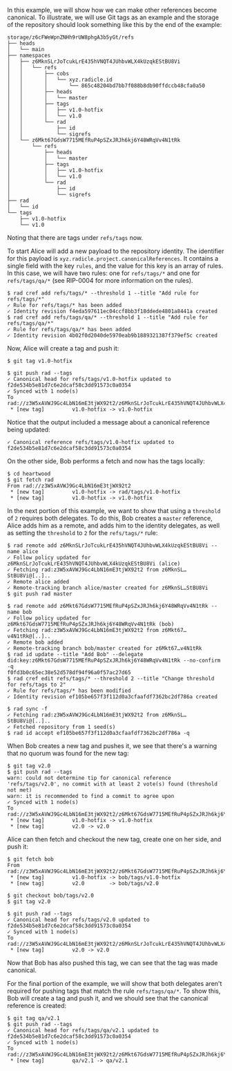 In this example, we will show how we can make other references become canonical.
To illustrate, we will use Git tags as an example and the storage of the
repository should look something like this by the end of the example:

~~~
storage/z6cFWeWpnZNHh9rUW8phgA3b5yGt/refs
├── heads
│   └── main
├── namespaces
│   ├── z6MknSLrJoTcukLrE435hVNQT4JUhbvWLX4kUzqkEStBU8Vi
│   │   └── refs
│   │       ├── cobs
│   │       │   └── xyz.radicle.id
│   │       │       └── 865c48204bd7bb7f088b8db90ffdccb48cfa0a50
│   │       ├── heads
│   │       │   └── master
│   │       ├── tags
│   │       │   ├── v1.0-hotfix
│   │       │   └── v1.0
│   │       └── rad
│   │           ├── id
│   │           └── sigrefs
│   └── z6Mkt67GdsW7715MEfRuP4pSZxJRJh6kj6Y48WRqVv4N1tRk
│       └── refs
│           ├── heads
│           │   └── master
│           ├── tags
│           │   ├── v1.0-hotfix
│           │   └── v1.0
│           └── rad
│               ├── id
│               └── sigrefs
├── rad
│   └── id
└── tags
    ├── v1.0-hotfix
    └── v1.0
~~~

Noting that there are tags under `refs/tags` now.

To start Alice will add a new payload to the repository identity. The identifier
for this payload is `xyz.radicle.project.canonicalReferences`. It contains a
single field with the key `rules`, and the value for this key is an array of
rules. In this case, we will have two rules: one for `refs/tags/*` and one for
`refs/tags/qa/*` (see RIP-0004 for more information on the rules).

``` ~alice
$ rad cref add refs/tags/* --threshold 1 --title "Add rule for refs/tags/*"
✓ Rule for refs/tags/* has been added
✓ Identity revision f4eda597611ec04ccf8bb3f18ddede4801a8441a created
$ rad cref add refs/tags/qa/* --threshold 1 --title "Add rule for refs/tags/qa/*"
✓ Rule for refs/tags/qa/* has been added
✓ Identity revision 4b02f0d2040de5970eab9b1889321387f379ef5c created
```

Now, Alice will create a tag and push it:

``` ~alice
$ git tag v1.0-hotfix
```

``` ~alice (stderr)
$ git push rad --tags
✓ Canonical head for refs/tags/v1.0-hotfix updated to f2de534b5e81d7c6e2dcaf58c3dd91573c0a0354
✓ Synced with 1 node(s)
To rad://z3W5xAVWJ9Gc4LbN16mE3tjWX92t2/z6MknSLrJoTcukLrE435hVNQT4JUhbvWLX4kUzqkEStBU8Vi
 * [new tag]         v1.0-hotfix -> v1.0-hotfix
```

Notice that the output included a message about a canonical reference being
updated:

~~~
✓ Canonical reference refs/tags/v1.0-hotfix updated to f2de534b5e81d7c6e2dcaf58c3dd91573c0a0354
~~~

On the other side, Bob performs a fetch and now has the tags locally:

``` ~bob (stderr)
$ cd heartwood
$ git fetch rad
From rad://z3W5xAVWJ9Gc4LbN16mE3tjWX92t2
 * [new tag]         v1.0-hotfix -> rad/tags/v1.0-hotfix
 * [new tag]         v1.0-hotfix -> v1.0-hotfix
```

In the next portion of this example, we want to show that using a `threshold` of
`2` requires both delegates. To do this, Bob creates a `master` reference, Alice
adds him as a remote, and adds him to the identity delegates, as well as setting
the `threshold` to `2` for the `refs/tags/*` rule:

``` ~bob
$ rad remote add z6MknSLrJoTcukLrE435hVNQT4JUhbvWLX4kUzqkEStBU8Vi --name alice
✓ Follow policy updated for z6MknSLrJoTcukLrE435hVNQT4JUhbvWLX4kUzqkEStBU8Vi (alice)
✓ Fetching rad:z3W5xAVWJ9Gc4LbN16mE3tjWX92t2 from z6MknSL…StBU8Vi@[..]..
✓ Remote alice added
✓ Remote-tracking branch alice/master created for z6MknSL…StBU8Vi
$ git push rad master
```

``` ~alice
$ rad remote add z6Mkt67GdsW7715MEfRuP4pSZxJRJh6kj6Y48WRqVv4N1tRk --name bob
✓ Follow policy updated for z6Mkt67GdsW7715MEfRuP4pSZxJRJh6kj6Y48WRqVv4N1tRk (bob)
✓ Fetching rad:z3W5xAVWJ9Gc4LbN16mE3tjWX92t2 from z6Mkt67…v4N1tRk@[..]..
✓ Remote bob added
✓ Remote-tracking branch bob/master created for z6Mkt67…v4N1tRk
$ rad id update --title "Add Bob" --delegate did:key:z6Mkt67GdsW7715MEfRuP4pSZxJRJh6kj6Y48WRqVv4N1tRk --no-confirm -q
f0fd3b0c65ec38e52d578df94f96a0f57ac27d65
$ rad cref edit refs/tags/* --threshold 2 --title "Change threshold for refs/tags to 2"
✓ Rule for refs/tags/* has been modified
✓ Identity revision ef105be657f3f112d0a3cfaafdf7362bc2df786a created
```

``` ~bob
$ rad sync -f
✓ Fetching rad:z3W5xAVWJ9Gc4LbN16mE3tjWX92t2 from z6MknSL…StBU8Vi@[..]..
✓ Fetched repository from 1 seed(s)
$ rad id accept ef105be657f3f112d0a3cfaafdf7362bc2df786a -q
```

When Bob creates a new tag and pushes it, we see that there's a warning that
no quorum was found for the new tag:

``` ~bob (stderr)
$ git tag v2.0
$ git push rad --tags
warn: could not determine tip for canonical reference 'refs/tags/v2.0', no commit with at least 2 vote(s) found (threshold not met)
warn: it is recommended to find a commit to agree upon
✓ Synced with 1 node(s)
To rad://z3W5xAVWJ9Gc4LbN16mE3tjWX92t2/z6Mkt67GdsW7715MEfRuP4pSZxJRJh6kj6Y48WRqVv4N1tRk
 * [new tag]         v1.0-hotfix -> v1.0-hotfix
 * [new tag]         v2.0 -> v2.0
```

Alice can then fetch and checkout the new tag, create one on her side, and push
it:

``` ~alice (stderr)
$ git fetch bob
From rad://z3W5xAVWJ9Gc4LbN16mE3tjWX92t2/z6Mkt67GdsW7715MEfRuP4pSZxJRJh6kj6Y48WRqVv4N1tRk
 * [new tag]         v1.0-hotfix -> bob/tags/v1.0-hotfix
 * [new tag]         v2.0        -> bob/tags/v2.0
```

``` ~alice
$ git checkout bob/tags/v2.0
$ git tag v2.0
```

``` ~alice (stderr)
$ git push rad --tags
✓ Canonical head for refs/tags/v2.0 updated to f2de534b5e81d7c6e2dcaf58c3dd91573c0a0354
✓ Synced with 1 node(s)
To rad://z3W5xAVWJ9Gc4LbN16mE3tjWX92t2/z6MknSLrJoTcukLrE435hVNQT4JUhbvWLX4kUzqkEStBU8Vi
 * [new tag]         v2.0 -> v2.0
```

Now that Bob has also pushed this tag, we can see that the tag was made
canonical.

For the final portion of the example, we will show that both delegates aren't
required for pushing tags that match the rule `refs/tags/qa/*`. To show this,
Bob will create a tag and push it, and we should see that the canonical
reference is created:

``` ~bob (stderr)
$ git tag qa/v2.1
$ git push rad --tags
✓ Canonical head for refs/tags/qa/v2.1 updated to f2de534b5e81d7c6e2dcaf58c3dd91573c0a0354
✓ Synced with 1 node(s)
To rad://z3W5xAVWJ9Gc4LbN16mE3tjWX92t2/z6Mkt67GdsW7715MEfRuP4pSZxJRJh6kj6Y48WRqVv4N1tRk
 * [new tag]         qa/v2.1 -> qa/v2.1
```
